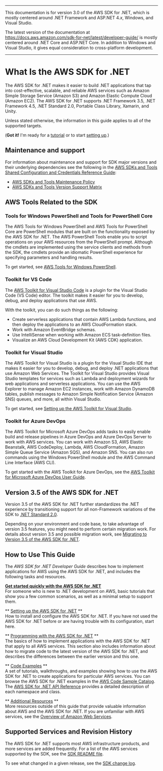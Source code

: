 --------

This documentation is for version 3\.0 of the AWS SDK for \.NET, which is mostly centered around \.NET Framework and ASP\.NET 4\.*x*, Windows, and Visual Studio\.

The latest version of the documentation at [https://docs\.aws\.amazon\.com/sdk\-for\-net/latest/developer\-guide/](../../latest/developer-guide/welcome.html) is mostly centered around \.NET Core and ASP\.NET Core\. In addition to Windows and Visual Studio, it gives equal consideration to cross\-platform development\.

--------

# What Is the AWS SDK for \.NET<a name="welcome"></a>

The AWS SDK for \.NET makes it easier to build \.NET applications that tap into cost\-effective, scalable, and reliable AWS services such as Amazon Simple Storage Service \(Amazon S3\) and Amazon Elastic Compute Cloud \(Amazon EC2\)\. The AWS SDK for \.NET supports \.NET Framework 3\.5, \.NET Framework 4\.5, \.NET Standard 2\.0, Portable Class Library, Xamarin, and Unity\.

Unless stated otherwise, the information in this guide applies to all of the supported targets\.

\(**Got it\!** I'm ready for a [tutorial](quick-start.md) or to start [setting up](net-dg-setup.md)\.\)

## Maintenance and support<a name="maintenance-and-support"></a>

For information about maintenance and support for SDK major versions and their underlying dependencies see the following in the [AWS SDKs and Tools Shared Configuration and Credentials Reference Guide](https://docs.aws.amazon.com/credref/latest/refdocs/overview.html):
+ [AWS SDKs and Tools Maintenance Policy](https://docs.aws.amazon.com/credref/latest/refdocs/maint-policy.html)
+ [AWS SDKs and Tools Version Support Matrix](https://docs.aws.amazon.com/credref/latest/refdocs/version-support-matrix.html)

## AWS Tools Related to the SDK<a name="about-tools"></a>

### Tools for Windows PowerShell and Tools for PowerShell Core<a name="aws-tools-for-windows-powershell-and-powershell-core"></a>

The AWS Tools for Windows PowerShell and AWS Tools for PowerShell Core are PowerShell modules that are built on the functionality exposed by the AWS SDK for \.NET\. The AWS PowerShell Tools enable you to script operations on your AWS resources from the PowerShell prompt\. Although the cmdlets are implemented using the service clients and methods from the SDK, the cmdlets provide an idiomatic PowerShell experience for specifying parameters and handling results\.

To get started, see [AWS Tools for Windows PowerShell](https://aws.amazon.com/powershell)\.

### Toolkit for VS Code<a name="toolkit-vscode"></a>

The [AWS Toolkit for Visual Studio Code](https://docs.aws.amazon.com/toolkit-for-vscode/latest/userguide/) is a plugin for the Visual Studio Code \(VS Code\) editor\. The toolkit makes it easier for you to develop, debug, and deploy applications that use AWS\. 

With the toolkit, you can do such things as the following:
+ Create serverless applications that contain AWS Lambda functions, and then deploy the applications to an AWS CloudFormation stack\.
+ Work with Amazon EventBridge schemas\.
+ Use IntelliSense when working with Amazon ECS task\-definition files\.
+ Visualize an AWS Cloud Development Kit \(AWS CDK\) application\.

### Toolkit for Visual Studio<a name="tvslong"></a>

The AWS Toolkit for Visual Studio is a plugin for the Visual Studio IDE that makes it easier for you to develop, debug, and deploy \.NET applications that use Amazon Web Services\. The Toolkit for Visual Studio provides Visual Studio templates for services such as Lambda and deployment wizards for web applications and serverless applications\. You can use the AWS Explorer to manage Amazon EC2 instances, work with Amazon DynamoDB tables, publish messages to Amazon Simple Notification Service \(Amazon SNS\) queues, and more, all within Visual Studio\.

To get started, see [Setting up the AWS Toolkit for Visual Studio](https://docs.aws.amazon.com/toolkit-for-visual-studio/latest/user-guide/setup.html)\.

### Toolkit for Azure DevOps<a name="ttslong"></a>

The AWS Toolkit for Microsoft Azure DevOps adds tasks to easily enable build and release pipelines in Azure DevOps and Azure DevOps Server to work with AWS services\. You can work with Amazon S3, AWS Elastic Beanstalk, AWS CodeDeploy, Lambda, AWS CloudFormation, Amazon Simple Queue Service \(Amazon SQS\), and Amazon SNS\. You can also run commands using the Windows PowerShell module and the AWS Command Line Interface \(AWS CLI\)\.

To get started with the AWS Toolkit for Azure DevOps, see the [AWS Toolkit for Microsoft Azure DevOps User Guide](https://docs.aws.amazon.com/vsts/latest/userguide/)\.

## Version 3\.5 of the AWS SDK for \.NET<a name="version-3-5-summary"></a>

Version 3\.5 of the AWS SDK for \.NET further standardizes the \.NET experience by transitioning support for all non\-Framework variations of the SDK to [\.NET Standard 2\.0](https://docs.microsoft.com/en-us/dotnet/standard/net-standard)\.

Depending on your environment and code base, to take advantage of version 3\.5 features, you might need to perform certain migration work\. For details about version 3\.5 and possible migration work, see [Migrating to Version 3\.5 of the AWS SDK for \.NET](net-dg-v35.md)\.

## How to Use This Guide<a name="guidemap"></a>

The *AWS SDK for \.NET Developer Guide* describes how to implement applications for AWS using the AWS SDK for \.NET, and includes the following tasks and resources\.

**[Get started quickly with the AWS SDK for \.NET](quick-start.md)**  
For someone who is new to \.NET development on AWS, basic tutorials that show you a few common scenarios, as well as a minimal setup to support them\.

** [Setting up the AWS SDK for \.NET](net-dg-setup.md) **  
How to install and configure the AWS SDK for \.NET\. If you have not used the AWS SDK for \.NET before or are having trouble with its configuration, start here\.

** [Programming with the AWS SDK for \.NET](net-dg-programming-techniques.md) **  
The basics of how to implement applications with the AWS SDK for \.NET that apply to all AWS services\. This section also includes information about how to migrate code to the latest version of the AWS SDK for \.NET, and describes the differences between the earlier version and this one\.

** [Code Examples](tutorials-examples.md) **  
A set of tutorials, walkthroughs, and examples showing how to use the AWS SDK for \.NET to create applications for particular AWS services\. You can browse the AWS SDK for \.NET examples in the [AWS Code Sample Catalog](https://docs.aws.amazon.com/code-samples/latest/catalog/code-catalog-dotnet.html)\.  
The [AWS SDK for \.NET API Reference](https://docs.aws.amazon.com/sdkfornet/v3/apidocs/) provides a detailed description of each namespace and class\.

** [Additional Resources](net-dg-additional-resources.md) **  
More resources outside of this guide that provide valuable information about AWS and the AWS SDK for \.NET\. If you are unfamiliar with AWS services, see the [Overview of Amazon Web Services](https://docs.aws.amazon.com/whitepapers/latest/aws-overview/introduction.html)\.

## Supported Services and Revision History<a name="supported-services"></a>

The AWS SDK for \.NET supports most AWS infrastructure products, and more services are added frequently\. For a list of the AWS services supported by the SDK, see the [SDK README file](https://github.com/aws/aws-sdk-net/blob/master/README.md)\.

To see what changed in a given release, see the [SDK change log](https://github.com/aws/aws-sdk-net/blob/master/SDK.CHANGELOG.md)\.